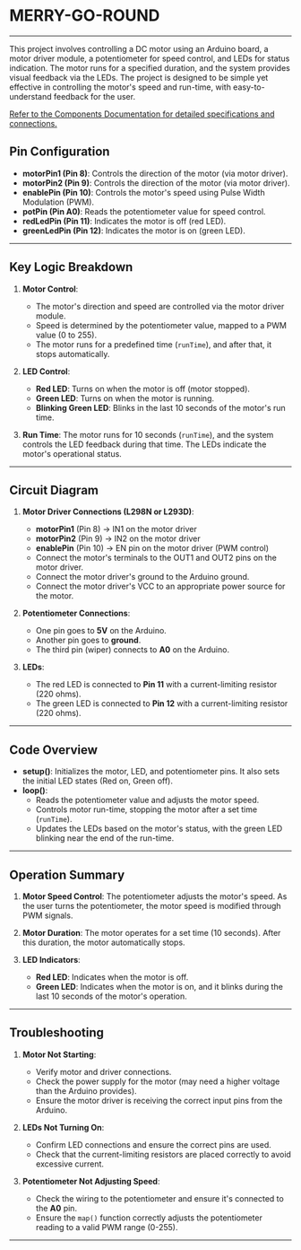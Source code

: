 # MERRY-GO-ROUND
---

This project involves controlling a DC motor using an Arduino board, a motor driver module, a potentiometer for speed control, and LEDs for status indication. The motor runs for a specified duration, and the system provides visual feedback via the LEDs. The project is designed to be simple yet effective in controlling the motor's speed and run-time, with easy-to-understand feedback for the user.

[Refer to the Components Documentation for detailed specifications and connections.](assets/ComponentConnection.md)

## Pin Configuration

- **motorPin1 (Pin 8)**: Controls the direction of the motor (via motor driver).
- **motorPin2 (Pin 9)**: Controls the direction of the motor (via motor driver).
- **enablePin (Pin 10)**: Controls the motor's speed using Pulse Width Modulation (PWM).
- **potPin (Pin A0)**: Reads the potentiometer value for speed control.
- **redLedPin (Pin 11)**: Indicates the motor is off (red LED).
- **greenLedPin (Pin 12)**: Indicates the motor is on (green LED).

---

## Key Logic Breakdown

1. **Motor Control**:
   - The motor's direction and speed are controlled via the motor driver module.
   - Speed is determined by the potentiometer value, mapped to a PWM value (0 to 255).
   - The motor runs for a predefined time (`runTime`), and after that, it stops automatically.
   
2. **LED Control**:
   - **Red LED**: Turns on when the motor is off (motor stopped).
   - **Green LED**: Turns on when the motor is running.
   - **Blinking Green LED**: Blinks in the last 10 seconds of the motor's run time.

3. **Run Time**: The motor runs for 10 seconds (`runTime`), and the system controls the LED feedback during that time. The LEDs indicate the motor's operational status.

---

## Circuit Diagram

1. **Motor Driver Connections (L298N or L293D)**:
   - **motorPin1** (Pin 8) → IN1 on the motor driver
   - **motorPin2** (Pin 9) → IN2 on the motor driver
   - **enablePin** (Pin 10) → EN pin on the motor driver (PWM control)
   - Connect the motor's terminals to the OUT1 and OUT2 pins on the motor driver.
   - Connect the motor driver's ground to the Arduino ground.
   - Connect the motor driver's VCC to an appropriate power source for the motor.

2. **Potentiometer Connections**:
   - One pin goes to **5V** on the Arduino.
   - Another pin goes to **ground**.
   - The third pin (wiper) connects to **A0** on the Arduino.

3. **LEDs**:
   - The red LED is connected to **Pin 11** with a current-limiting resistor (220 ohms).
   - The green LED is connected to **Pin 12** with a current-limiting resistor (220 ohms).

---

## Code Overview

- **setup()**: Initializes the motor, LED, and potentiometer pins. It also sets the initial LED states (Red on, Green off).
- **loop()**:
  - Reads the potentiometer value and adjusts the motor speed.
  - Controls motor run-time, stopping the motor after a set time (`runTime`).
  - Updates the LEDs based on the motor's status, with the green LED blinking near the end of the run-time.

---

## Operation Summary

1. **Motor Speed Control**: The potentiometer adjusts the motor's speed. As the user turns the potentiometer, the motor speed is modified through PWM signals.
   
2. **Motor Duration**: The motor operates for a set time (10 seconds). After this duration, the motor automatically stops.

3. **LED Indicators**:
   - **Red LED**: Indicates when the motor is off.
   - **Green LED**: Indicates when the motor is on, and it blinks during the last 10 seconds of the motor's operation.

---

## Troubleshooting

1. **Motor Not Starting**:
   - Verify motor and driver connections.
   - Check the power supply for the motor (may need a higher voltage than the Arduino provides).
   - Ensure the motor driver is receiving the correct input pins from the Arduino.

2. **LEDs Not Turning On**:
   - Confirm LED connections and ensure the correct pins are used.
   - Check that the current-limiting resistors are placed correctly to avoid excessive current.

3. **Potentiometer Not Adjusting Speed**:
   - Check the wiring to the potentiometer and ensure it's connected to the **A0** pin.
   - Ensure the `map()` function correctly adjusts the potentiometer reading to a valid PWM range (0-255).

---
